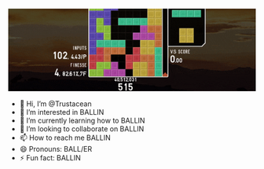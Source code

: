 <p align="center">
  <img src="kanagawa-banner.gif">
</p>

- 👋 Hi, I’m @Trustacean
- 👀 I’m interested in BALLIN
- 🌱 I’m currently learning how to BALLIN
- 💞️ I’m looking to collaborate on BALLIN
- 📫 How to reach me BALLIN
- 😄 Pronouns: BALL/ER
- ⚡ Fun fact: BALLIN

<!---
Trustacean/Trustacean is a ✨ special ✨ repository because its `README.md` (this file) appears on your GitHub profile.
You can click the Preview link to take a look at your changes.
--->
